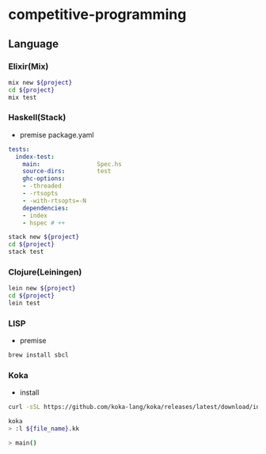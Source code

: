 # competitive-programming

## Language

### Elixir(Mix)

```bash
mix new ${project}
cd ${project}
mix test
```

### Haskell(Stack)

- premise
  package.yaml

```yml
tests:
  index-test:
    main:                Spec.hs
    source-dirs:         test
    ghc-options:
    - -threaded
    - -rtsopts
    - -with-rtsopts=-N
    dependencies:
    - index
    - hspec # ++
```

```bash
stack new ${project}
cd ${project}
stack test
```

### Clojure(Leiningen)

```bash
lein new ${project}
cd ${project}
lein test
```

### LISP

- premise

```bash
brew install sbcl
```

### Koka

- install

```sh
curl -sSL https://github.com/koka-lang/koka/releases/latest/download/install.sh | sh
```

```bash
koka
> :l ${file_name}.kk

> main()
```
